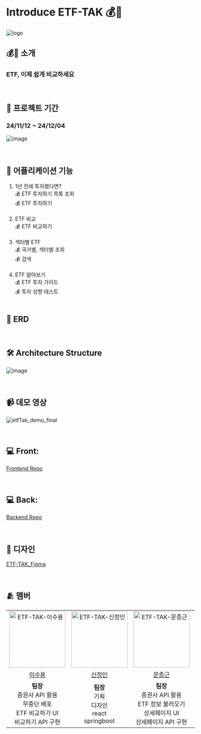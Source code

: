 # Introduce ETF-TAK 💰💸

![logo](https://github.com/user-attachments/assets/5e4deb83-8752-4f5c-8a55-8307f46fdf3b)

## 💰💸 소개
### ETF, 이제 쉽게 비교하세요

<br>

## 📆 프로젝트 기간
### 24/11/12 ~ 24/12/04
![image](https://github.com/user-attachments/assets/9774fc7b-f135-4a34-8bdd-005e848b4ded)

<br>

## 📝 어플리케이션 기능
1. 1년 전에 투자했다면? <br>
💰 ETF 투자하기 목록 조회 <br>
💰 ETF 투자하기 <br><br>
2. ETF 비교 <br>
💰 ETF 비교하기 <br><br>
3. 섹터별 ETF <br>
💰 국가별, 섹터별 조회 <br>
💰 검색 <br><br>
4. ETF 알아보기 <br>
💰 ETF 투자 가이드 <br>
💰 투자 성향 테스트 <br><br>

## 📑 ERD

<br>

## 🛠️ Architecture Structure
![image](https://github.com/user-attachments/assets/512f3e8b-7ea2-4675-9b4c-9b89f5235fac)

<br>

## 📹 데모 영상
![etfTak_demo_final](https://github.com/user-attachments/assets/1d0e9ec5-58be-4201-96f6-32f6fba54355)

<br>

## 💻 Front: 
[Frontend Repo](https://github.com/ETF-TAK/FE)

<br>

## 💻 Back: 
[Backend Repo](https://github.com/ETF-TAK/BE)

<br>

## 🎨 디자인
[ETF-TAK_Figma](https://www.figma.com/design/bOI6xGJcMPNUvgaKXUl9q7/Untitled?node-id=0-1&t=w4oRxS4DpmBnMSo5-1)

<br>

## 🫂 멤버
<table>
  <tr>
    <td align="center"><img width="150" alt="ETF-TAK-이수용" src="https://avatars.githubusercontent.com/u/69045133?v=4"></td>
    <td align="center"><img width="150" alt="ETF-TAK-신정인" src="https://avatars.githubusercontent.com/u/113427575?v=4"></td>
    <td align="center"><img width="150" alt="ETF-TAK-문종근" src="https://avatars.githubusercontent.com/u/114092152?v=4"></td>
    <td align="center"><img width="150" alt="ETF-TAK-이유진" src="https://avatars.githubusercontent.com/u/98758209?v=4"></td>
  </tr>
  <tr>
    <td align="center"><a href="https://github.com/바꾸기">이수용</a></td>
    <td align="center"><a href="https://github.com/바꾸기">신정인</a></td>
    <td align="center"><a href="https://github.com/why-only-english">문종근</a></td>
    <td align="center"><a href="https://github.com/ZZZINU">이유진</a></td>
  </tr>
  <tr>
    <td align="center"> <b>팀장</b><br>증권사 API 활용<br>무중단 배포<br>ETF 비교하기 UI<br>비교하기 API 구현 </td>
    <td align="center"> <b>팀장</b><br>기획<br>디자인<br>react<br>springboot </td>
    <td align="center"> <b>팀장</b><br>증권사 API 활용<br>ETF 정보 불러오기<br>상세페이지 UI<br>상세페이지 API 구현 </td>
    <td align="center"> <b>팀장</b><br>기획<br>디자인<br>react<br>springboot </td>
  </tr>
</table>
